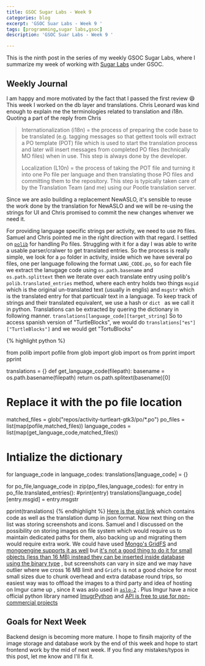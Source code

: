 ```yaml
---
title: GSOC Sugar Labs - Week 9
categories: blog
excerpt: 'GSOC Suar Labs - Week 9 '
tags: [programming,sugar labs,gsoc]
description: 'GSOC Suar Labs - Week 9 '

---
```

This is the ninth post in the series of my weekly GSOC Sugar Labs, where I summarize my week of working with [Sugar Labs](https://www.sugarlabs.org) under GSOC.

## Weekly Journal 

I am happy and more motivated by the fact that I passed the first review :smile:
This week I worked on the db layer and translations. Chris Leonard was kind enough to explain me the terminologies related to translation and i18n. Quoting a part of the reply from Chris 
<blockquote>
  Internationalization (i18n) = the process of preparing the code base
to be translated (e.g. tagging messages so that gettext tools will
extract a PO template (POT) file which is used to start the
translation process and later will insert messages from completed PO
files (technically MO files) when in use.  This step is always done by
the developer.

Localization (L10n) = the process of taking the POT file and turning
it into one Po file per language and then translating those PO files
and committing them to the repository.  This step is typically taken
care of by the Translation Team (and me) using our Pootle translation
server.
</blockquote>
Since we are aslo building a replacement NewASLO, it's sensible to reuse the work done by the translation for NewASLO and we will be re-using the strings for UI and Chris promised to commit the new changes whenver we need it.

For providing language specific strings per activity, we need to use `PO` files. Samuel and Chris pointed me in the right direction with that regard. I settled on [`polib`](http://polib.readthedocs.io/en/latest/quickstart.html) for handling Po files.
Struggling with it for a day I was able to write a usable parser/cralwer to get translated entries. 
So the process is really simple, we look for a `po` folder in activity, inside which we have several po files, one per language following the format `LANG_CODE.po`, so for each file we extract the lanugage code using `os.path.basename` and `os.path.splittext` then we iterate over each translate entry using polib's `polib.translated_entries` method, where each entry holds two things `msgid` which is the original un-translated text (usually in englis) and `msgstr` which is the translated entry for that particualr text in a language. To keep track of strings and their translated equivalent, we use a hash or `dict ` as we call it in python. 
Translations can be extracted by quering the dictionary in following manner.
`translations[language_code][target_string]`
So to access spanish version of "TurtleBlocks", we would do 
`translations["es"]["TurtleBlocks"]` and we would get "TortuBlocks" 

{% highlight python %}

from polib import pofile
from glob import glob
import os
from pprint import pprint


translations = {}
def get_language_code(filepath):
    basename = os.path.basename(filepath)
    return os.path.splitext(basename)[0]

# Replace it with the po file location

matched_files = glob("repos/activity-turtleart-gtk3/po/*.po")
po_files = list(map(pofile,matched_files))
language_codes = list(map(get_language_code,matched_files))

# Intialize the dictionary
for language_code in language_codes:
    translations[language_code] = {}

for po_file,language_code in zip(po_files,language_codes):
    for entry in po_file.translated_entries():
        #print(entry)
        translations[language_code][entry.msgid] = entry.msgstr


pprint(translations)
{% endhighlight %}
[Here is the gist link](https://gist.github.com/jatindhankhar/d450d86755a39909909c31cece65cc90) which contains code as well as the translation dump in json format.
Now next thing on the list was storing screenshots and icons. Samuel and I discussed on the possibility on storing images on file system which would require us to maintain dedicated paths for them, also backing up and migrating them would require extra work. We could have used [Mongo's GridFS](https://docs.mongodb.com/manual/core/gridfs/) and [mongoengine supports it as well](http://docs.mongoengine.org/guide/gridfs.html) but [it's not a good thing to do it for small objects (less than 16 MB) instead they can be inserted inside database using the binary type](https://docs.mongodb.com/manual/core/gridfs/#when-to-use-gridfs) , but screenshots can vary in size and we may have outlier where we cross 16 MB limit and `Gridfs` is not a good choice for most small sizes due to chunk overhead and extra database round trips, so easiest way was to offload the images to a third party and idea of hosting on Imgur came up , since it was aslo used in [`aslo-2`](https://github.com/sugarlabs/browse-activity/blob/master/activity/activity.info#L22)
. Plus Imgur have a nice official python library named [ImugrPython](https://github.com/Imgur/imgurpython) and [API is free to use for non-commercial projects](https://api.imgur.com/#freeusage)


## Goals for Next Week

Backend design is becoming more mature. I hope to finsih majority of the image storage and database work by the end of this week and hope to start frontend work by the mid of next week. If you find any mistakes/typos in this post, let me know and I'll fix it. 


